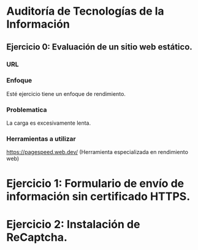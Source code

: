 # Auditoría de Tecnologías de la Información

## Ejercicio 0: Evaluación de un sitio web estático.

### URL



### Enfoque

Esté ejercicio tiene un enfoque de rendimiento.

### Problematica

La carga es excesivamente lenta.

### Herramientas a utilizar

https://pagespeed.web.dev/ (Herramienta especializada en rendimiento web)

# Ejercicio 1: Formulario de envío de información sin certificado HTTPS.

# Ejercicio 2: Instalación de ReCaptcha.

